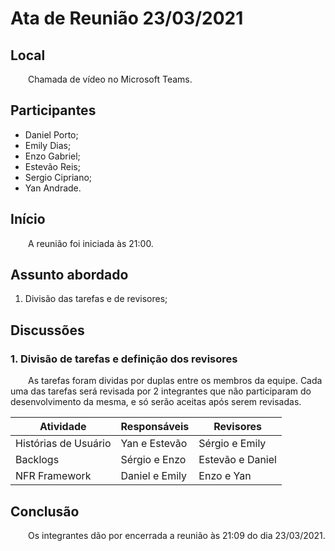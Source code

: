 # Ata de Reunião 23/03/2021

## Local

&emsp;&emsp;Chamada de vídeo no Microsoft Teams.

## Participantes
- Daniel Porto;
- Emily Dias;
- Enzo Gabriel;
- Estevão Reis;
- Sergio Cipriano;
- Yan Andrade.

## Início

&emsp;&emsp;A reunião foi iniciada às 21:00.

## Assunto abordado

1. Divisão das tarefas e de revisores;

## Discussões

### 1. Divisão de tarefas e definição dos revisores
&emsp;&emsp;As tarefas foram dividas por duplas entre os membros da equipe. Cada uma das tarefas será revisada por 2 integrantes que não participaram do desenvolvimento da mesma, e só serão aceitas após serem revisadas.

| Atividade | Responsáveis | Revisores |
|--|--|--|
| Histórias de Usuário | Yan e Estevão | Sérgio e Emily |
| Backlogs | Sérgio e Enzo | Estevão e Daniel |
| NFR Framework | Daniel e Emily | Enzo e Yan |

## Conclusão
&emsp;&emsp;Os integrantes dão por encerrada a reunião às 21:09 do dia 23/03/2021.